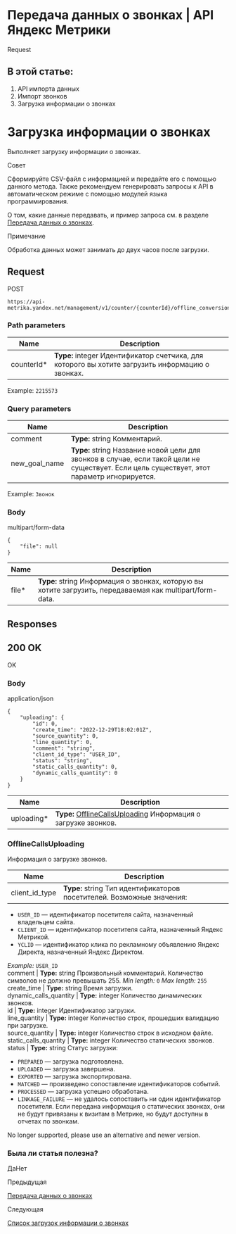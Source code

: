 # Передача данных о звонках | API Яндекс Метрики

Request

## В этой статье:

  1. API импорта данных
  2. Импорт звонков
  3. Загрузка информации о звонках

# Загрузка информации о звонках

Выполняет загрузку информации о звонках.

Совет

Сформируйте CSV-файл с информацией и передайте его с помощью данного метода. Также рекомендуем генерировать запросы к API в автоматическом режиме с помощью модулей языка программирования.

О том, какие данные передавать, и пример запроса см. в разделе [Передача данных о звонках](../../calls.md).

Примечание

Обработка данных может занимать до двух часов после загрузки.

## [](ru/management/openapi/call/uploadCalls#request)Request

POST
    
    
    https://api-metrika.yandex.net/management/v1/counter/{counterId}/offline_conversions/upload_calls
    

### [](ru/management/openapi/call/uploadCalls#path-parameters)Path parameters

**Name** |  **Description**  
---|---  
counterId* |  **Type:** integer<int32> Идентификатор счетчика, для которого вы хотите загрузить информацию о звонках.  
Example: `2215573`  
  
### [](ru/management/openapi/call/uploadCalls#query-parameters)Query parameters

**Name** |  **Description**  
---|---  
comment |  **Type:** string Комментарий.  
new_goal_name |  **Type:** string Название новой цели для звонков в случае, если такой цели не существует. Если цель существует, этот параметр игнорируется.  
Example: `Звонок`  
  
### [](ru/management/openapi/call/uploadCalls#body)Body

multipart/form-data
    
    
    {
        "file": null
    }
    

**Name** |  **Description**  
---|---  
file* |  **Type:** string<binary> Информация о звонках, которую вы хотите загрузить, передаваемая как multipart/form-data.  
  
## [](ru/management/openapi/call/uploadCalls#responses)Responses

## [](ru/management/openapi/call/uploadCalls#200-ok)200 OK

OK

### [](ru/management/openapi/call/uploadCalls#body1)Body

application/json
    
    
    {
        "uploading": {
            "id": 0,
            "create_time": "2022-12-29T18:02:01Z",
            "source_quantity": 0,
            "line_quantity": 0,
            "comment": "string",
            "client_id_type": "USER_ID",
            "status": "string",
            "static_calls_quantity": 0,
            "dynamic_calls_quantity": 0
        }
    }
    

**Name** |  **Description**  
---|---  
uploading* |  **Type:** [OfflineCallsUploading](uploadcalls.md) Информация о загрузке звонков.  
  
### [](ru/management/openapi/call/uploadCalls#offlinecallsuploading)OfflineCallsUploading

Информация о загрузке звонков.

**Name** |  **Description**  
---|---  
client_id_type |  **Type:** string Тип идентификаторов посетителей. Возможные значения:

  * `USER_ID` — идентификатор посетителя сайта, назначенный владельцем сайта.
  * `CLIENT_ID` — идентификатор посетителя сайта, назначенный Яндекс Метрикой.
  * `YCLID` — идентификатор клика по рекламному объявлению Яндекс Директа, назначенный Яндекс Директом.

_Example:_ `USER_ID`  
comment |  **Type:** string Произвольный комментарий. Количество символов не должно превышать 255. _Min length:_ `0` _Max length:_ `255`  
create_time |  **Type:** string<date-time> Время загрузки.  
dynamic_calls_quantity |  **Type:** integer<int32> Количество динамических звонков.  
id |  **Type:** integer<int64> Идентификатор загрузки.  
line_quantity |  **Type:** integer<int32> Количество строк, прошедших валидацию при загрузке.  
source_quantity |  **Type:** integer<int32> Количество строк в исходном файле.  
static_calls_quantity |  **Type:** integer<int32> Количество статических звонков.  
status |  **Type:** string Статус загрузки:

  * `PREPARED` — загрузка подготовлена.
  * `UPLOADED` — загрузка завершена.
  * `EXPORTED` — загрузка экспортирована.
  * `MATCHED` — произведено сопоставление идентификаторов событий.
  * `PROCESSED` — загрузка успешно обработана.
  * `LINKAGE_FAILURE` — не удалось сопоставить ни один идентификатор посетителя. Если передана информация о статических звонках, они не будут привязаны к визитам в Метрике, но будут доступны в отчетах по звонкам.

  
  
No longer supported, please use an alternative and newer version.

### Была ли статья полезна?

ДаНет

Предыдущая

[Передача данных о звонках](../../calls.md)

Следующая

[Список загрузок информации о звонках](findallcalluploadings.md)